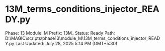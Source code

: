 # 13M_terms_conditions_injector_READY.py

Phase: 13
Module: M
Prefix: 13M_
Status: Ready
Path: D:\MAGIC\scripts\phase13\module_M\13M_terms_conditions_injector_READY.py
Last Updated: July 28, 2025 5:14 PM (GMT+5:30)

